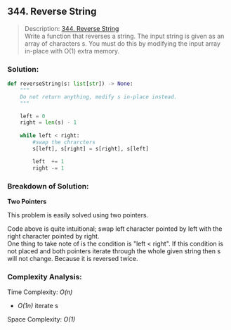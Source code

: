 ## 344. Reverse String 

>Description: [344. Reverse String](https://leetcode.com/problems/reverse-string/description/)\
Write a function that reverses a string. The input string is given as an array of characters s.
You must do this by modifying the input array in-place with O(1) extra memory.


### Solution: 

```python
def reverseString(s: list[str]) -> None:
    """
    Do not return anything, modify s in-place instead.
    """

    left = 0
    right = len(s) - 1
    
    while left < right: 
        #swap the chrarcters
        s[left], s[right] = s[right], s[left]

        left  += 1
        right -= 1
```
### Breakdown of Solution:

**Two Pointers**

This problem is easily solved using two pointers.

Code above is quite intuitional; swap left character pointed by left with the right character pointed by right.\
One thing to take note of is the condition is "left < right". If this condition is not placed and both pointers iterate through the whole given string then s will not change. Because it is reversed twice.

### Complexity Analysis:

Time Complexity: *O(n)*

- *O(1n)* iterate s

Space Complexity: *O(1)*
    
